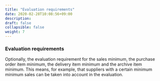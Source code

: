```yaml
---
title: "Evaluation requirements"
date: 2020-02-28T10:08:56+09:00
description: 
draft: false
collapsible: false
weight: 7
---
```

### Evaluation requirements

Optionally, the evaluation requirement for the sales minimum,
the purchase order item minimum, the delivery item minimum and the archive item minimum. This means, for example, that suppliers with a certain minimum
minimum sales can be taken into account in the evaluation.
